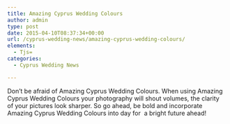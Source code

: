 ```yaml
---
title: Amazing Cyprus Wedding Colours
author: admin
type: post
date: 2015-04-10T08:37:34+00:00
url: /cyprus-wedding-news/amazing-cyprus-wedding-colours/
elements:
  - Tjs=
categories:
  - Cyprus Wedding News

---
```

Don&#8217;t be afraid of Amazing Cyprus Wedding Colours. When using Amazing Cyprus Wedding Colours your photography will shout volumes, the clarity of your pictures look sharper. So go ahead, be bold and incorporate Amazing Cyprus Wedding Colours into day for  a bright future ahead!